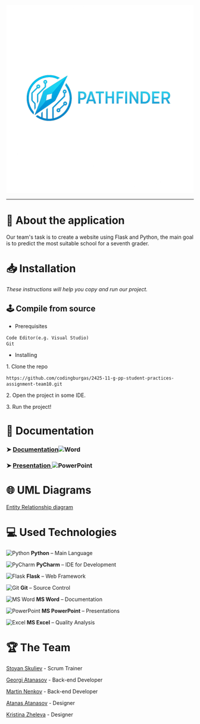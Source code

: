 <p align = "center">
  <img src="flaskProject/static/Logo.png" width="1040" text-align="center" alt="">
</p>
<hr>

# 📖 About the application 
<p>Our team's task is to create a website using Flask and Python, the main goal is to predict the most suitable school for a seventh grader.</p>

# 📥 Installation
<p><i>These instructions will help you copy and run our project.</i></p>

## 🕹️ Compile from source
- <p>Prerequisites</p>
```
Code Editor(e.g. Visual Studio)
Git
```

- <p>Installing<p>
<p>1. Clone the repo</p>

```
https://github.com/codingburgas/2425-11-g-pp-student-practices-assignment-team10.git
```
<p>2. Open the project in some IDE.</p>
<p>3. Run the project!</p>

<h1>📄 Documentation</h1>
<h3> ➤ <a href="docs/Documentation.docx">Documentation</a><img src="https://cdn.worldvectorlogo.com/logos/word-1.svg" alt="Word" width="30" height="20"/> </h3>
<h3> ➤ <a href="docs/Presentation.pptx">Presentation </a><img src="https://cdn.worldvectorlogo.com/logos/powerpoint-2.svg" alt="PowerPoint" width="30" height="20"/> </h3>

<h1>🌐 UML Diagrams</h1>
<p><a href="https://lucid.app/lucidchart/cf4857b2-1337-467d-ba6a-fd7e3df27386/edit?viewport_loc=317%2C-62%2C2858%2C1177%2C0_0&invitationId=inv_f3026f0a-0be6-4ab8-838e-a9438a93a286
 ">Entity Relationship diagram</a></p>

<h1>💻 Used Technologies</h1>
  
<p>
  <img src="https://cdn.worldvectorlogo.com/logos/python-5.svg" alt="Python" width="24" height="24">
  <strong>Python</strong> – Main Language
</p>

<p>
  <img src="https://cdn.worldvectorlogo.com/logos/pycharm-1.svg" alt="PyCharm" width="24" height="24">
  <strong>PyCharm</strong> – IDE for Development
</p>

<p>
  <img src="https://cdn.worldvectorlogo.com/logos/flask.svg" alt="Flask" width="24" height="24">
  <strong>Flask</strong> – Web Framework
</p>

<p>
  <img src="https://cdn.worldvectorlogo.com/logos/git-bash.svg" alt="Git" width="24" height="24">
  <strong>Git</strong> – Source Control
</p>

<p>
  <img src="https://cdn.worldvectorlogo.com/logos/word-1.svg" alt="MS Word" width="24" height="24">
  <strong>MS Word</strong> – Documentation
</p>

<p>
  <img src="https://cdn.worldvectorlogo.com/logos/powerpoint-2.svg" alt="PowerPoint" width="24" height="24">
  <strong>MS PowerPoint</strong> – Presentations
</p>

<p>
  <img src="https://cdn.worldvectorlogo.com/logos/excel-4.svg" alt="Excel" width="24" height="24">
  <strong>MS Excel</strong> – Quality Analysis
</p>


#  🏆 The Team
<p><a href="https://github.com/SGSkuliev21">Stoyan Skuliev</a> - Scrum Trainer</p>
<p><a href="https://github.com/GAAtanasov21">Georgi Atanasov</a> - Back-end Developer</p>
<p><a href="https://github.com/MTNenkov21">Martin Nenkov</a> - Back-end Developer</p>
<p><a href="https://github.com/ADAtanasov21">Atanas Atanasov</a> - Designer</p>
<p><a href="https://github.com/KMZheleva21">Kristina Zheleva</a> - Designer</p>
